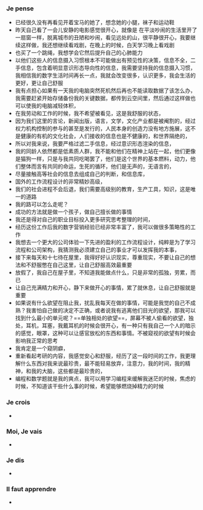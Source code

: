 ### Je pense
- 已经很久没有再看见开着宝马的她了，想念她的小腿，袜子和运动鞋
- 昨天自己看了一会儿安静的电影感觉很开心，就像是 在平淡吵闹的生活里开了一扇窗一样，脱离城市的丑陋和吵闹，看见远处的山，很平静很开心，我要继续这样做，我还想继续看戏剧，在晚上的时候，白天学习晚上看戏剧
- 也买了一个跳绳，我想学会它然后提升自己的心肺能力
- 以他们这些人的信息摄入习惯根本不可能做出有预见性的决策，信息不全，二手信息，包含着明显意识形态导向性的信息，我需要坚持我的信息摄入习惯，我相信我的数字生活时间再长一点，我就会改变很多，认识更多，我会生活的更好，更让自己舒服
- 我有点担心如果有一天我的电脑突然死机然后再也不能读取数据了该怎么办，我需要赶紧开始存储备份我的关键数据，都传到云空间里，然后通过这样做也可以使我的电脑减轻体积，
- 在我劳动和工作的时候，我不希望被看见，这是我舒服的状态，
- 因为我们这里的言论，新闻出版，语言，文学，文化产业都是被阉割的，经过权力机构控制的参与的甚至是发行的，人民本身的创造力没有地方施展，这不是健康的有机的文化社会，人们接收的信息也是不健康的，和世界隔绝的，
- 所以对我来说，我要严格过滤二手信息，经过意识形态渲染的信息，
- 我的同龄人依然都是低素质人群，我不能和他们在精神上站在一起，他们更像是猫狗一样，只是与我共同吃喝罢了，他们是这个世界的基本燃料，动力，他们整体而言有共同的命运，生死的循环，他们是无声的，无语言的，
- 尽量接触高等社会的信息去组成自己的判断，和信息库，
- 国外的工作流程设计的非常精妙高级，
- 我们的社会进程不会后退，我们需要高级别的教育，生产工具，知识，这是唯一的道路
- 我的路可以怎么走呢？
- 成功的方法就是做一个孩子，做自己擅长做的事情
- 我还是得对自己的职业目标投入更多研究思考整理的时间，
- 经历这份工作后我的数字营销经验已经非常丰富了，我可以做很多策略性的工作
- 我想去一个更大的公司体验一下先进的盈利的工作流程设计，纯粹是为了学习流程和公司架构，我猜测我必须建立自己的事业才可以发挥我的本事，
- 接下来每天和十七待在屋里，我得好好认识现实，尊重现实，不要让自己的想法和不舒服憋在自己这里，让自己舒服高效最重要
- 放假了，我自己在屋子里，不知道我能做点什么，只是非常的孤独，劳累，而已
- 让自己充满精力和开心，静下来做开心的事情，累了就休息，让自己舒服就是重要
- 如果说有什么欲望在阻止我，扰乱我每天在做的事情，可能是我觉的自己不成熟？我害怕自己做的决定不正确，或者说我有逃离他们目光的欲望，那我可以找到什么最小的单元呢？==单独相处的欲望==，屏幕不被人偷看的欲望，独处，耳机，耳塞，我戴耳机的时候会很开心，有一种只有我自己一个人的暗示的感觉，眼罩，这种可以让感官放松的东西和事情。不被窥视的欲望有时候会影响我正常的思考
- 我肯定是一个窥阴癖，
- 重新看起考研的内容，我感觉安心和舒服，经历了这一段时间的工作，我更理解什么东西对我来说最珍贵，最不能轻易放弃，注意力，我的时间，我的精神，和我的大脑，这些都是最珍贵的，
- 编程和数学题就是我的爽点，我可以用学习编程来缓解我迷茫的时候，焦虑的时候，不知道该干些什么事的时候，希望能够燃烧掉精力的时候


### Je crois
- 


### Moi, Je vais
- 


### Je dis
- 


### Il faut apprendre
- 